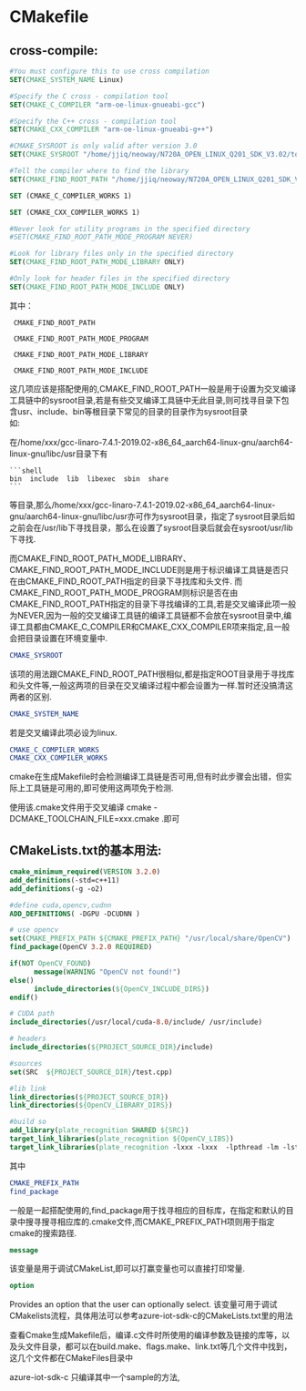 # CMakefile

## cross-compile:
``` cmake
#You must configure this to use cross compilation
SET(CMAKE_SYSTEM_NAME Linux)

#Specify the C cross - compilation tool
SET(CMAKE_C_COMPILER "arm-oe-linux-gnueabi-gcc")

#Specify the C++ cross - compilation tool
SET(CMAKE_CXX_COMPILER "arm-oe-linux-gnueabi-g++")

#CMAKE_SYSROOT is only valid after version 3.0
SET(CMAKE_SYSROOT "/home/jjiq/neoway/N720A_OPEN_LINUX_Q201_SDK_V3.02/tool/neoway-arm-oe-linux/sysroots/armv7a-vfp-neon-oe-linux-gnueabi")

#Tell the compiler where to find the library
SET(CMAKE_FIND_ROOT_PATH "/home/jjiq/neoway/N720A_OPEN_LINUX_Q201_SDK_V3.02/tool/neoway-arm-oe-linux/sysroots/armv7a-vfp-neon-oe-linux-gnueabi")

SET (CMAKE_C_COMPILER_WORKS 1)

SET (CMAKE_CXX_COMPILER_WORKS 1)

#Never look for utility programs in the specified directory
#SET(CMAKE_FIND_ROOT_PATH_MODE_PROGRAM NEVER)

#Look for library files only in the specified directory
SET(CMAKE_FIND_ROOT_PATH_MODE_LIBRARY ONLY)

#Only look for header files in the specified directory
SET(CMAKE_FIND_ROOT_PATH_MODE_INCLUDE ONLY)
```

其中：   
     
     CMAKE_FIND_ROOT_PATH   
     
     CMAKE_FIND_ROOT_PATH_MODE_PROGRAM 
     
     CMAKE_FIND_ROOT_PATH_MODE_LIBRARY  
     
     CMAKE_FIND_ROOT_PATH_MODE_INCLUDE  
     
这几项应该是搭配使用的,CMAKE_FIND_ROOT_PATH一般是用于设置为交叉编译工具链中的sysroot目录,若是有些交叉编译工具链中无此目录,则可找寻目录下包含usr、include、bin等根目录下常见的目录的目录作为sysroot目录    
  如:  
  
   在/home/xxx/gcc-linaro-7.4.1-2019.02-x86_64_aarch64-linux-gnu/aarch64-linux-gnu/libc/usr目录下有  
    
    ```shell
    bin  include  lib  libexec  sbin  share
    ```
    
  等目录,那么/home/xxx/gcc-linaro-7.4.1-2019.02-x86_64_aarch64-linux-gnu/aarch64-linux-gnu/libc/usr亦可作为sysroot目录，指定了sysroot目录后如之前会在/usr/lib下寻找目录，那么在设置了sysroot目录后就会在sysroot/usr/lib下寻找.  
  
  而CMAKE_FIND_ROOT_PATH_MODE_LIBRARY、CMAKE_FIND_ROOT_PATH_MODE_INCLUDE则是用于标识编译工具链是否只在由CMAKE_FIND_ROOT_PATH指定的目录下寻找库和头文件. 而CMAKE_FIND_ROOT_PATH_MODE_PROGRAM则标识是否在由CMAKE_FIND_ROOT_PATH指定的目录下寻找编译的工具,若是交叉编译此项一般为NEVER,因为一般的交叉编译工具链的编译工具链都不会放在sysroot目录中,编译工具都由CMAKE_C_COMPILER和CMAKE_CXX_COMPILER项来指定,且一般会把目录设置在环境变量中.
  
  ```cmake
  CMAKE_SYSROOT
  ```
  该项的用法跟CMAKE_FIND_ROOT_PATH很相似,都是指定ROOT目录用于寻找库和头文件等,一般这两项的目录在交叉编译过程中都会设置为一样.暂时还没搞清这两者的区别.  
   ```cmake 
   CMAKE_SYSTEM_NAME
   ```
   若是交叉编译此项必设为linux.  
   
   ```cmake 
   CMAKE_C_COMPILER_WORKS  
   CMAKE_CXX_COMPILER_WORKS
   ```
   
   cmake在生成Makefile时会检测编译工具链是否可用,但有时此步骤会出错，但实际上工具链是可用的,即可使用这两项免于检测.
   
   使用该.cmake文件用于交叉编译 cmake -DCMAKE_TOOLCHAIN_FILE=xxx.cmake .即可
   

   
## CMakeLists.txt的基本用法:
  ```cmake
cmake_minimum_required(VERSION 3.2.0)
add_definitions(-std=c++11)
add_definitions(-g -o2)

#define cuda,opencv,cudnn
ADD_DEFINITIONS( -DGPU -DCUDNN )

# use opencv
set(CMAKE_PREFIX_PATH ${CMAKE_PREFIX_PATH} "/usr/local/share/OpenCV")
find_package(OpenCV 3.2.0 REQUIRED)

if(NOT OpenCV_FOUND)
        message(WARNING "OpenCV not found!")
else()
        include_directories(${OpenCV_INCLUDE_DIRS})
endif()

# CUDA path
include_directories(/usr/local/cuda-8.0/include/ /usr/include)

# headers
include_directories(${PROJECT_SOURCE_DIR}/include)

#sources
set(SRC  ${PROJECT_SOURCE_DIR}/test.cpp)

#lib link
link_directories(${PROJECT_SOURCE_DIR})
link_directories(${OpenCV_LIBRARY_DIRS})

#build so
add_library(plate_recognition SHARED ${SRC})
target_link_libraries(plate_recognition ${OpenCV_LIBS})
target_link_libraries(plate_recognition -lxxx -lxxx  -lpthread -lm -lstdc++)
  ```
 其中
 ```cmake
 CMAKE_PREFIX_PATH  
 find_package
 ```
 一般是一起搭配使用的,find_package用于找寻相应的目标库，在指定和默认的目录中搜寻搜寻相应库的.cmake文件,而CMAKE_PREFIX_PATH项则用于指定cmake的搜索路径.
 
```cmake
message
```
该变量是用于调试CMakeList,即可以打赢变量也可以直接打印常量.

```cmake
option
```
Provides an option that the user can optionally select.
该变量可用于调试CMakelists流程，具体用法可以参考azure-iot-sdk-c的CMakeLists.txt里的用法  


查看Cmake生成Makefile后，编译.c文件时所使用的编译参数及链接的库等，以及头文件目录，都可以在build.make、flags.make、link.txt等几个文件中找到，这几个文件都在CMakeFiles目录中
 
 
 azure-iot-sdk-c 只编译其中一个sample的方法,
 
 
